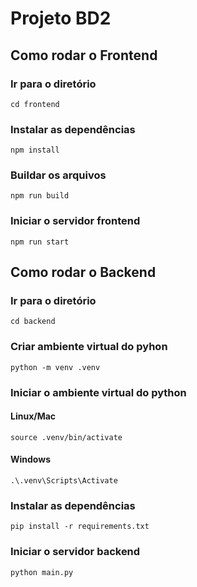 # Projeto BD2

## Como rodar o Frontend

### Ir para o diretório
```$
cd frontend
```

### Instalar as dependências
```$
npm install
```

### Buildar os arquivos
```$
npm run build
```

### Iniciar o servidor frontend
```$
npm run start
```

## Como rodar o Backend

### Ir para o diretório
```$
cd backend
```

### Criar ambiente virtual do pyhon
```$
python -m venv .venv
```

### Iniciar o ambiente virtual do python

#### Linux/Mac
```$
source .venv/bin/activate
```

#### Windows
```$
.\.venv\Scripts\Activate
```

### Instalar as dependências
```$
pip install -r requirements.txt
```

### Iniciar o servidor backend
```$
python main.py
```

